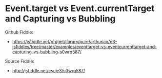 # Event.target vs Event.currentTarget and Capturing vs Bubbling

Github Fiddle:
- https://jsfiddle.net/gh/get/library/pure/arthurian/e3-jsfiddles/tree/master/examples/eventtarget-vs-eventcurrenttarget-and-capturing-vs-bubbling-s0wrq587/

Source Fiddle:
- http://jsfiddle.net/cscie3/s0wrq587/

